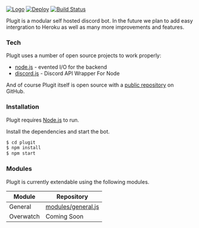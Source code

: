 [![Logo](https://i.imgur.com/ltCv7rbr.png)]()
[![Deploy](https://www.herokucdn.com/deploy/button.svg)](https://heroku.com/deploy?template=https://github.com/MarleyPlant/Plugit)
[![Build Status](https://travis-ci.com/MarleyPlant/Plugit.svg?token=coQixfkXNuyuVgGAm5J4&branch=master)](https://travis-ci.com/MarleyPlant/Plugit)


Plugit is  a modular self hosted discord bot. In the future we plan to add easy intergration to Heroku as well as many more improvements and features.

### Tech

Plugit uses a number of open source projects to work properly:
* [node.js](https://nodejs.org/) - evented I/O for the backend
* [discord.js](https://discord.js.org/) - Discord API Wrapper For Node


And of course Plugit itself is open source with a [public repository](https://github.com/MarleyPlant/Plugit) on GitHub.

### Installation

Plugit requires [Node.js](https://nodejs.org/) to run.

Install the dependencies and start the bot.

```sh
$ cd plugit
$ npm install
$ npm start
```

### Modules

Plugit is currently extendable using the following modules.

| Module | Repository |
| ------ | ------ |
| General | [modules/general.js](https://github.com/MarleyPlant/Plugit/blob/master/modules/general.js) |
| Overwatch | Coming Soon |
